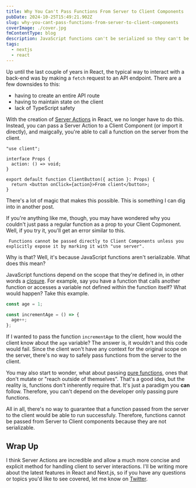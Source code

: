 ```yaml
---
title: Why You Can't Pass Functions From Server to Client Components
pubDate: 2024-10-25T15:49:21.902Z
slug: why-you-cant-pass-functions-from-server-to-client-components
coverImage: ./cover.jpg
fmContentType: blog
description: JavaScript functions can't be serialized so they can't be passed from a Server Component to a Client Component in React.
tags:
  - nextjs
  - react
---
```


Up until the last couple of years in React, the typical way to interact with a back-end was by making a `fetch` request to an API endpoint. There are a few downsides to this:

- having to create an entire API route
- having to maintain state on the client
- lack of TypeScript safety

With the creation of [Server Actions](https://react.dev/reference/rsc/server-actions) in React, we no longer have to do this. Instead, you can pass a Server Action to a Client Component (or import it directly), and maigcally, you're able to call a function on the server from the client.

```tsx
"use client";

interface Props {
  action: () => void;
}

export default function ClientButton({ action }: Props) {
  return <button onClick={action}>From client</button>;
}
```

There's a lot of magic that makes this possible. This is something I can dig into in another post.

If you're anything like me, though, you may have wondered why you couldn't just pass a regular function as a prop to your Client Copmonent. Well, if you try it, you'll get an error similar to this.

```
 Functions cannot be passed directly to Client Components unless you explicitly expose it by marking it with "use server".
```

Why is that? Well, it's because JavaScript functions aren't serializable. What does this mean?

JavaScript functions depend on the scope that they're defined in, in other words a [closure](https://www.w3schools.com/js/js_function_closures.asp). For example, say you have a function that calls another function or accesses a variable not defined within the function itself? What would happen? Take this example.

```javascript
const age = 1;

const incrementAge = () => {
  age++;
};
```

If I wanted to pass the function `incrementAge` to the client, how would the client know about the `age` variable? The answer is, it wouldn't and this code would fail. Since the client won't have any context for the original scope on the server, there's no way to safely pass functions from the server to the client.

You may also start to wonder, what about passing [pure functions](https://www.geeksforgeeks.org/pure-functions-in-javascript/), ones that don't mutate or "reach outside of themselves". That's a good idea, but the reality is, functions don't inherently require that. It's just a paradigm you **can** follow. Therefore, you can't depend on the developer only passing pure functions.

All in all, there's no way to guarantee that a function passed from the server to the client would be able to run successfuly. Therefore, functions cannot be passed from Server to Client components because they are not serializable.

## Wrap Up

I think Server Actions are incredible and allow a much more concise and explicit method for handling client to server interactions. I'll be writing more about the latest features in React and Next.js, so if you have any questions or topics you'd like to see covered, let me know on [Twitter](https://twitter.com/jamesqquick).

